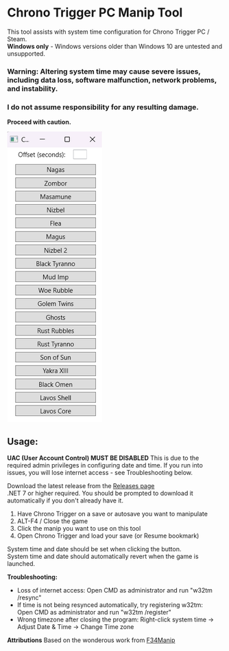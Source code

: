 # Chrono Trigger PC Manip Tool
This tool assists with system time configuration for Chrono Trigger PC / Steam.\
**Windows only** - Windows versions older than Windows 10 are untested and unsupported.

### Warning: Altering system time may cause severe issues, including data loss, software malfunction, network problems, and instability.
### I do not assume responsibility for any resulting damage.
**Proceed with caution.**


![CTManip screenshot](ctmanip.png)

## Usage:
**UAC (User Account Control) MUST BE DISABLED**
This is due to the required admin privileges in configuring date and time.
If you run into issues, you will lose internet access - see Troubleshooting below.

Download the latest release from the [Releases page](https://github.com/valheru7/CTManip/releases) \
.NET 7 or higher required. You should be prompted to download it automatically if you don't already have it.

1. Have Chrono Trigger on a save or autosave you want to manipulate
2. ALT-F4 / Close the game
3. Click the manip you want to use on this tool
4. Open Chrono Trigger and load your save (or Resume bookmark)

System time and date should be set when clicking the button.\
System time and date should automatically revert when the game is launched.

**Troubleshooting:**
* Loss of internet access:
 Open CMD as administrator and run "w32tm /resync"
* If time is not being resynced automatically, try registering w32tm:\
 Open CMD as administrator and run "w32tm /register"
* Wrong timezone after closing the program:
 Right-click system time -> Adjust Date & Time -> Change Time zone

**Attributions**
Based on the wonderous work from [F34Manip](https://github.com/Ricky-James/FF34Manip) 